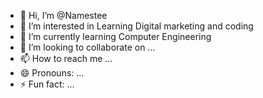 - 👋 Hi, I’m @Namestee
- 👀 I’m interested in Learning Digital marketing and coding
- 🌱 I’m currently learning Computer Engineering
- 💞️ I’m looking to collaborate on ...
- 📫 How to reach me ...
- 😄 Pronouns: ...
- ⚡ Fun fact: ...

<!---
Namestee/Namestee is a ✨ special ✨ repository because its `README.md` (this file) appears on your GitHub profile.
You can click the Preview link to take a look at your changes.
--->
